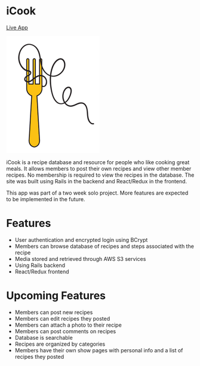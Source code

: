 # iCook

[Live App](https://icookapp.herokuapp.com/#/)

![alt text](https://github.com/mstenflo/Full-stack/blob/master/app/assets/images/Fork_v2-01.png "iCook Logo")

iCook is a recipe database and resource for people who like cooking great meals. It allows members to post their own recipes and view other member recipes. No membership is required to view the recipes in the database. The site was built using Rails in the backend and React/Redux in the frontend.

This app was part of a two week solo project. More features are expected to be implemented in the future.

# Features

* User authentication and encrypted login using BCrypt
* Members can browse database of recipes and steps associated with the recipe
* Media stored and retrieved through AWS S3 services
* Using Rails backend
* React/Redux frontend

# Upcoming Features

* Members can post new recipes
* Members can edit recipes they posted
* Members can attach a photo to their recipe
* Members can post comments on recipes
* Database is searchable
* Recipes are organized by categories
* Members have their own show pages with personal info and a list of recipes they posted
